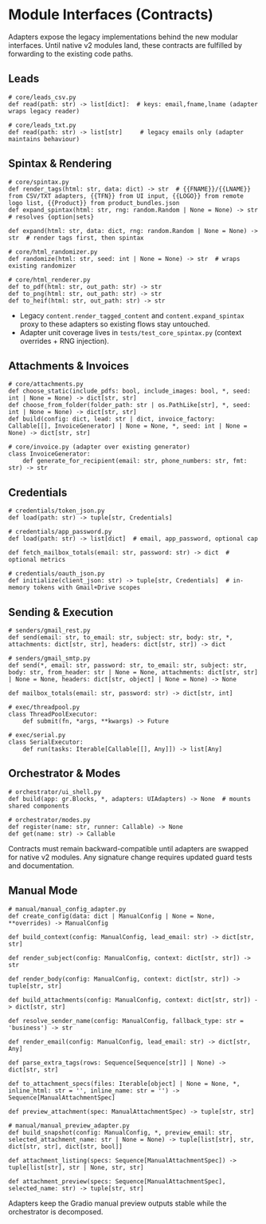 # Module Interfaces (Contracts)

Adapters expose the legacy implementations behind the new modular interfaces. Until native v2 modules land, these contracts are fulfilled by forwarding to the existing code paths.

## Leads
```
# core/leads_csv.py
def read(path: str) -> list[dict]:  # keys: email,fname,lname (adapter wraps legacy reader)

# core/leads_txt.py
def read(path: str) -> list[str]     # legacy emails only (adapter maintains behaviour)
```

## Spintax & Rendering
```
# core/spintax.py
def render_tags(html: str, data: dict) -> str  # {{FNAME}}/{{LNAME}} from CSV/TXT adapters, {{TFN}} from UI input, {{LOGO}} from remote logo list, {{Product}} from product_bundles.json
def expand_spintax(html: str, rng: random.Random | None = None) -> str  # resolves {option|sets}

def expand(html: str, data: dict, rng: random.Random | None = None) -> str  # render tags first, then spintax

# core/html_randomizer.py
def randomize(html: str, seed: int | None = None) -> str  # wraps existing randomizer

# core/html_renderer.py
def to_pdf(html: str, out_path: str) -> str
def to_png(html: str, out_path: str) -> str
def to_heif(html: str, out_path: str) -> str
```
- Legacy `content.render_tagged_content` and `content.expand_spintax` proxy to these adapters so existing flows stay untouched.
- Adapter unit coverage lives in `tests/test_core_spintax.py` (context overrides + RNG injection).

## Attachments & Invoices
```
# core/attachments.py
def choose_static(include_pdfs: bool, include_images: bool, *, seed: int | None = None) -> dict[str, str]
def choose_from_folder(folder_path: str | os.PathLike[str], *, seed: int | None = None) -> dict[str, str]
def build(config: dict, lead: str | dict, invoice_factory: Callable[[], InvoiceGenerator] | None = None, *, seed: int | None = None) -> dict[str, str]

# core/invoice.py (adapter over existing generator)
class InvoiceGenerator:
    def generate_for_recipient(email: str, phone_numbers: str, fmt: str) -> str
```

## Credentials
```
# credentials/token_json.py
def load(path: str) -> tuple[str, Credentials]

# credentials/app_password.py
def load(path: str) -> list[dict]  # email, app_password, optional cap

def fetch_mailbox_totals(email: str, password: str) -> dict  # optional metrics

# credentials/oauth_json.py
def initialize(client_json: str) -> tuple[str, Credentials]  # in-memory tokens with Gmail+Drive scopes
```

## Sending & Execution
```
# senders/gmail_rest.py
def send(email: str, to_email: str, subject: str, body: str, *, attachments: dict[str, str], headers: dict[str, str]) -> dict

# senders/gmail_smtp.py
def send(*, email: str, password: str, to_email: str, subject: str, body: str, from_header: str | None = None, attachments: dict[str, str] | None = None, headers: dict[str, object] | None = None) -> None

def mailbox_totals(email: str, password: str) -> dict[str, int]

# exec/threadpool.py
class ThreadPoolExecutor:
    def submit(fn, *args, **kwargs) -> Future

# exec/serial.py
class SerialExecutor:
    def run(tasks: Iterable[Callable[[], Any]]) -> list[Any]
```

## Orchestrator & Modes
```
# orchestrator/ui_shell.py
def build(app: gr.Blocks, *, adapters: UIAdapters) -> None  # mounts shared components

# orchestrator/modes.py
def register(name: str, runner: Callable) -> None
def get(name: str) -> Callable
```

Contracts must remain backward-compatible until adapters are swapped for native v2 modules. Any signature change requires updated guard tests and documentation.
## Manual Mode
```
# manual/manual_config_adapter.py
def create_config(data: dict | ManualConfig | None = None, **overrides) -> ManualConfig

def build_context(config: ManualConfig, lead_email: str) -> dict[str, str]

def render_subject(config: ManualConfig, context: dict[str, str]) -> str

def render_body(config: ManualConfig, context: dict[str, str]) -> tuple[str, str]

def build_attachments(config: ManualConfig, context: dict[str, str]) -> dict[str, str]

def resolve_sender_name(config: ManualConfig, fallback_type: str = 'business') -> str

def render_email(config: ManualConfig, lead_email: str) -> dict[str, Any]

def parse_extra_tags(rows: Sequence[Sequence[str]] | None) -> dict[str, str]

def to_attachment_specs(files: Iterable[object] | None = None, *, inline_html: str = '', inline_name: str = '') -> Sequence[ManualAttachmentSpec]

def preview_attachment(spec: ManualAttachmentSpec) -> tuple[str, str]

# manual/manual_preview_adapter.py
def build_snapshot(config: ManualConfig, *, preview_email: str, selected_attachment_name: str | None = None) -> tuple[list[str], str, dict[str, str], dict[str, bool]]

def attachment_listing(specs: Sequence[ManualAttachmentSpec]) -> tuple[list[str], str | None, str, str]

def attachment_preview(specs: Sequence[ManualAttachmentSpec], selected_name: str) -> tuple[str, str]
```

Adapters keep the Gradio manual preview outputs stable while the orchestrator is decomposed.
